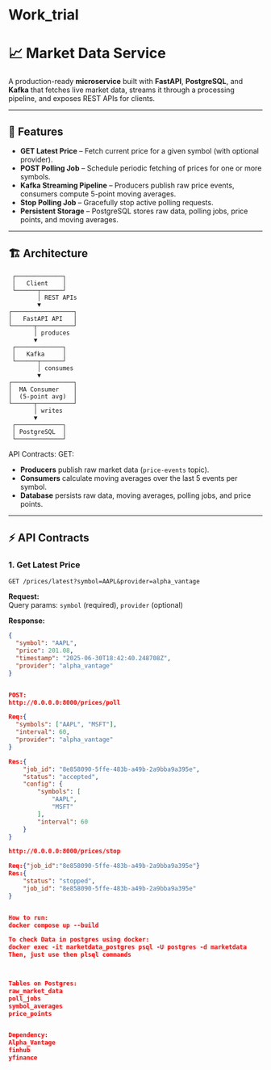 # Work_trial

# 📈 Market Data Service

A production-ready **microservice** built with **FastAPI**, **PostgreSQL**, and **Kafka** that fetches live market data, streams it through a processing pipeline, and exposes REST APIs for clients.

---

## 🚀 Features
- **GET Latest Price** – Fetch current price for a given symbol (with optional provider).
- **POST Polling Job** – Schedule periodic fetching of prices for one or more symbols.
- **Kafka Streaming Pipeline** – Producers publish raw price events, consumers compute 5-point moving averages.
- **Stop Polling Job** – Gracefully stop active polling requests.
- **Persistent Storage** – PostgreSQL stores raw data, polling jobs, price points, and moving averages.

---

## 🏗️ Architecture

     ┌─────────────┐
     │   Client    │
     └──────┬──────┘
            │ REST APIs
            ▼
    ┌─────────────────┐
    │   FastAPI API   │
    └──────┬──────────┘
           │ produces
           ▼
     ┌─────────────┐
     │   Kafka     │
     └──────┬──────┘
            │ consumes
            ▼
    ┌─────────────────┐
    │  MA Consumer    │
    │  (5-point avg)  │
    └──────┬──────────┘
           │ writes
           ▼
     ┌─────────────┐
     │ PostgreSQL  │
     └─────────────┘







API Contracts:
GET:

- **Producers** publish raw market data (`price-events` topic).
- **Consumers** calculate moving averages over the last 5 events per symbol.
- **Database** persists raw data, moving averages, polling jobs, and price points.

---

## ⚡ API Contracts

### 1. Get Latest Price
`GET /prices/latest?symbol=AAPL&provider=alpha_vantage`

**Request:**  
Query params: `symbol` (required), `provider` (optional)

**Response:**
```json
{
  "symbol": "AAPL",
  "price": 201.08,
  "timestamp": "2025-06-30T18:42:40.248708Z",
  "provider": "alpha_vantage"
}


POST:
http://0.0.0.0:8000/prices/poll

Req:{
  "symbols": ["AAPL", "MSFT"],
  "interval": 60,
  "provider": "alpha_vantage"
}

Res:{
    "job_id": "8e858090-5ffe-483b-a49b-2a9bba9a395e",
    "status": "accepted",
    "config": {
        "symbols": [
            "AAPL",
            "MSFT"
        ],
        "interval": 60
    }
}

http://0.0.0.0:8000/prices/stop

Req:{"job_id":"8e858090-5ffe-483b-a49b-2a9bba9a395e"}
Res:{
    "status": "stopped",
    "job_id": "8e858090-5ffe-483b-a49b-2a9bba9a395e"
}


How to run:
docker compose up --build

To check Data in postgres using docker:
docker exec -it marketdata_postgres psql -U postgres -d marketdata
Then, just use then plsql commands



Tables on Postgres:
raw_market_data
poll_jobs
symbol_averages
price_points


Dependency:
Alpha_Vantage
finhub
yfinance
